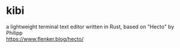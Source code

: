 # kibi
a lightweight terminal text editor written in Rust, based on "Hecto" by Philipp  
https://www.flenker.blog/hecto/
